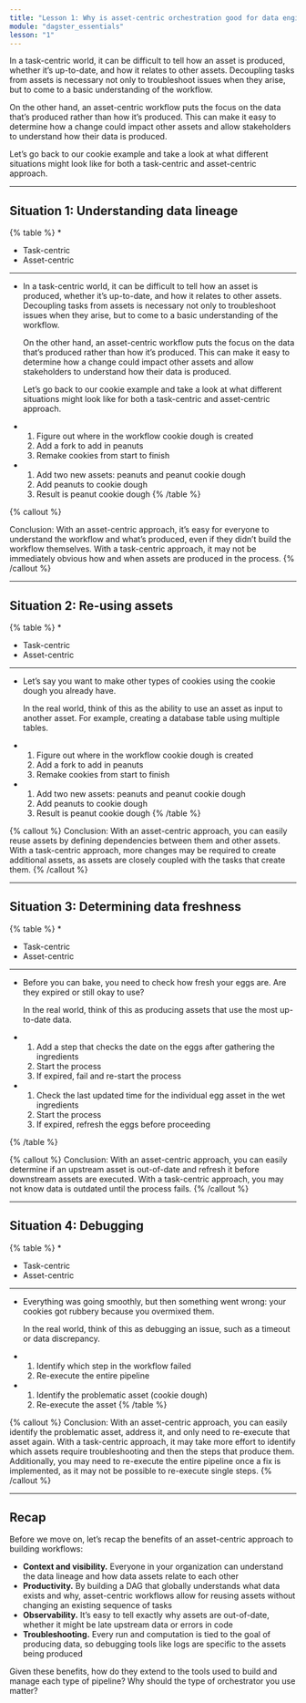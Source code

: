 ```yaml
---
title: "Lesson 1: Why is asset-centric orchestration good for data engineering?"
module: "dagster_essentials"
lesson: "1"
---
```


In a task-centric world, it can be difficult to tell how an asset is produced, whether it’s up-to-date, and how it relates to other assets. Decoupling tasks from assets is necessary not only to troubleshoot issues when they arise, but to come to a basic understanding of the workflow.

On the other hand, an asset-centric workflow puts the focus on the data that’s produced rather than how it’s produced. This can make it easy to determine how a change could impact other assets and allow stakeholders to understand how their data is produced.

Let’s go back to our cookie example and take a look at what different situations might look like for both a task-centric and asset-centric approach.

---

## Situation 1: Understanding data lineage

{% table %}
* 
* Task-centric
* Asset-centric
---
* 
	In a task-centric world, it can be difficult to tell how an asset is produced, whether it’s up-to-date, and how it relates to other assets. Decoupling tasks from assets is necessary not only to troubleshoot issues when they arise, but to come to a basic understanding of the workflow.

	On the other hand, an asset-centric workflow puts the focus on the data that’s produced rather than how it’s produced. This can make it easy to determine how a change could impact other assets and allow stakeholders to understand how their data is produced.

	Let’s go back to our cookie example and take a look at what different situations might look like for both a task-centric and asset-centric approach.
* 
	1. Figure out where in the workflow cookie dough is created
	2. Add a fork to add in peanuts
	3. Remake cookies from start to finish
*
	1. Add two new assets: peanuts and peanut cookie dough
	2. Add peanuts to cookie dough
	3. Result is peanut cookie dough
{% /table %}

{% callout %}

Conclusion: With an asset-centric approach, it’s easy for everyone to understand the workflow and what’s produced, even if they didn’t build the workflow themselves.
With a task-centric approach, it may not be immediately obvious how and when assets are produced in the process.
{% /callout %}

---

## Situation 2: Re-using assets

{% table %}
* 
* Task-centric
* Asset-centric
---
* 
	Let’s say you want to make other types of cookies using the cookie dough you already have.

	In the real world, think of this as the ability to use an asset as input to another asset. For example, creating a database table using multiple tables.
* 
	1. Figure out where in the workflow cookie dough is created
	2. Add a fork to add in peanuts
	3. Remake cookies from start to finish
*
	1. Add two new assets: peanuts and peanut cookie dough
	2. Add peanuts to cookie dough
	3. Result is peanut cookie dough
{% /table %}

{% callout %}
Conclusion: With an asset-centric approach, you can easily reuse assets by defining dependencies between them and other assets. 
With a task-centric approach, more changes may be required to create additional assets, as assets are closely coupled with the tasks that create them.
{% /callout %}

---

## Situation 3: Determining data freshness

{% table %}
* 
* Task-centric
* Asset-centric
---
* 
	Before you can bake, you need to check how fresh your eggs are. Are they expired or still okay to use?

	In the real world, think of this as producing assets that use the most up-to-date data.
* 
	1. Add a step that checks the date on the eggs after gathering the ingredients
	2. Start the process
	3. If expired, fail and re-start the process	
*
	1. Check the last updated time for the individual egg asset in the wet ingredients
	2. Start the process
	3. If expired, refresh the eggs before proceeding
	
{% /table %}

{% callout %}
Conclusion: With an asset-centric approach, you can easily determine if an upstream asset is out-of-date and refresh it before downstream assets are executed.
With a task-centric approach, you may not know data is outdated until the process fails.
{% /callout %}

---

## Situation 4: Debugging

{% table %}
* 
* Task-centric
* Asset-centric
---
* 
	Everything was going smoothly, but then something went wrong: your cookies got rubbery because you overmixed them.

	In the real world, think of this as debugging an issue, such as a timeout or data discrepancy.
* 
	1. Identify which step in the workflow failed
	2. Re-execute the entire pipeline
*
	1. Identify the problematic asset (cookie dough)
	2. Re-execute the asset
{% /table %}

{% callout %}
Conclusion: With an asset-centric approach, you can easily identify the problematic asset, address it, and only need to re-execute that asset again.
With a task-centric approach, it may take more effort to identify which assets require troubleshooting and then the steps that produce them. Additionally, you may need to re-execute the entire pipeline once a fix is implemented, as it may not be possible to re-execute single steps.
{% /callout %}

---

## Recap

Before we move on, let’s recap the benefits of an asset-centric approach to building workflows:

- **Context and visibility.** Everyone in your organization can understand the data lineage and how data assets relate to each other
- **Productivity.** By building a DAG that globally understands what data exists and why, asset-centric workflows allow for reusing assets without changing an existing sequence of tasks
- **Observability.** It’s easy to tell exactly why assets are out-of-date, whether it might be late upstream data or errors in code
- **Troubleshooting.** Every run and computation is tied to the goal of producing data, so debugging tools like logs are specific to the assets being produced

Given these benefits, how do they extend to the tools used to build and manage each type of pipeline? Why should the type of orchestrator you use matter?